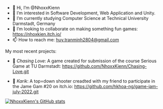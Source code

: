 - 👋 Hi, I’m @NhoxxKienn
- 👀 I’m interested in Software Development, Web Application and Unity.
- 🌱 I’m currently studying Computer Science at Technical University Darmstadt, Germany
- 💞️ I’m looking to collaborate on making something fun games: https://nhoxkien.itch.io/
- 📫 How to reach me: huy.tranminh2804@gmail.com

My most recent projects:
- 🦜 *Chasing Love*: A game created for submission of the course Serious Game at TU Darmstadt: https://github.com/NhoxxKienn/Chasing-Love.git 

- 🔫 *Karik*: A top=down shooter creadted with my friend to participate in the Jame Gam #20 on itch.io: https://github.com/hkhoa-ng/game-jam-july-2022.git


[![NhoxxKienn's GitHub stats](https://github-readme-stats.vercel.app/api?username=NhoxxKienn)](https://github.com/anuraghazra/github-readme-stats)
<!---
NhoxxKienn/NhoxxKienn is a ✨ special ✨ repository because its `README.md` (this file) appears on your GitHub profile.
You can click the Preview link to take a look at your changes.
--->
